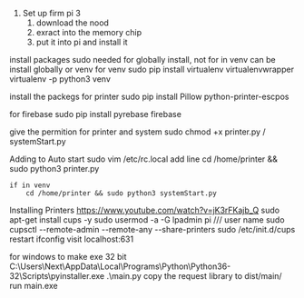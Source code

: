 1. Set up firm pi 3
   1. download the nood
   2. exract into the memory chip
   3. put it into pi and install it

install packages
sudo needed for globally install, not for in venv
can be install globally or venv
for venv
sudo pip install virtualenv virtualenvwrapper
virtualenv -p python3 venv

install the packegs for printer
sudo pip install Pillow python-printer-escpos

for firebase
sudo pip install pyrebase firebase

give the permition for printer and system
sudo chmod +x printer.py / systemStart.py

Adding to Auto start
sudo vim /etc/rc.local
add line
cd /home/printer && sudo python3 printer.py

    if in venv
        cd /home/printer && sudo python3 systemStart.py

Installing Printers
https://www.youtube.com/watch?v=jK3rFKajb_Q
sudo apt-get install cups -y
sudo usermod -a -G lpadmin pi /// user name
sudo cupsctl --remote-admin --remote-any --share-printers
sudo /etc/init.d/cups restart
ifconfig
visit localhost:631

for windows
to make exe 32 bit C:\Users\Next\AppData\Local\Programs\Python\Python36-32\Scripts\pyinstaller.exe .\main.py
copy the request library to dist/main/
run main.exe
